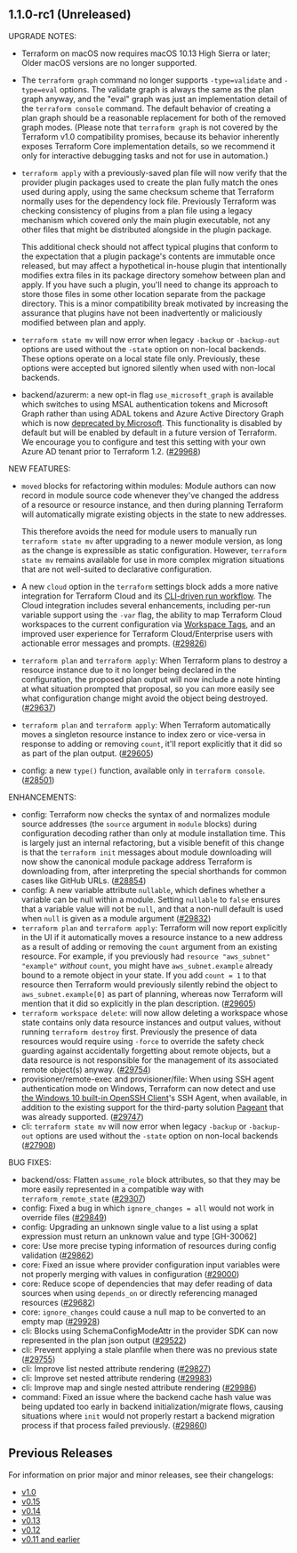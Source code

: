 ## 1.1.0-rc1 (Unreleased)

UPGRADE NOTES:

* Terraform on macOS now requires macOS 10.13 High Sierra or later; Older macOS versions are no longer supported.
* The `terraform graph` command no longer supports `-type=validate` and `-type=eval` options. The validate graph is always the same as the plan graph anyway, and the "eval" graph was just an implementation detail of the `terraform console` command. The default behavior of creating a plan graph should be a reasonable replacement for both of the removed graph modes. (Please note that `terraform graph` is not covered by the Terraform v1.0 compatibility promises, because its behavior inherently exposes Terraform Core implementation details, so we recommend it only for interactive debugging tasks and not for use in automation.)
* `terraform apply` with a previously-saved plan file will now verify that the provider plugin packages used to create the plan fully match the ones used during apply, using the same checksum scheme that Terraform normally uses for the dependency lock file. Previously Terraform was checking consistency of plugins from a plan file using a legacy mechanism which covered only the main plugin executable, not any other files that might be distributed alongside in the plugin package.

    This additional check should not affect typical plugins that conform to the expectation that a plugin package's contents are immutable once released, but may affect a hypothetical in-house plugin that intentionally modifies extra files in its package directory somehow between plan and apply. If you have such a plugin, you'll need to change its approach to store those files in some other location separate from the package directory. This is a minor compatibility break motivated by increasing the assurance that plugins have not been inadvertently or maliciously modified between plan and apply.
* `terraform state mv` will now error when legacy `-backup` or `-backup-out` options are used without the `-state` option on non-local backends. These options operate on a local state file only. Previously, these options were accepted but ignored silently when used with non-local backends. 
* backend/azurerm: a new opt-in flag `use_microsoft_graph` is available which switches to using MSAL authentication tokens and Microsoft Graph rather than using ADAL tokens and Azure Active Directory Graph which is now [deprecated by Microsoft](https://docs.microsoft.com/en-us/graph/migrate-azure-ad-graph-faq). This functionality is disabled by default but will be enabled by default in a future version of Terraform. We encourage you to configure and test this setting with your own Azure AD tenant prior to Terraform 1.2. ([#29968](https://github.com/hashicorp/terraform/issues/29968))

NEW FEATURES:

* `moved` blocks for refactoring within modules: Module authors can now record in module source code whenever they've changed the address of a resource or resource instance, and then during planning Terraform will automatically migrate existing objects in the state to new addresses.

    This therefore avoids the need for module users to manually run `terraform state mv` after upgrading to a newer module version, as long as the change is expressible as static configuration. However, `terraform state mv` remains available for use in more complex migration situations that are not well-suited to declarative configuration.
* A new `cloud` option in the `terraform` settings block adds a more native integration for Terraform Cloud and its [CLI-driven run workflow](https://www.terraform.io/docs/cloud/run/cli.html). The Cloud integration includes several enhancements, including per-run variable support using the `-var` flag, the ability to map Terraform Cloud workspaces to the current configuration via [Workspace Tags](https://www.terraform.io/docs/cloud/api/workspaces.html#get-tags), and an improved user experience for Terraform Cloud/Enterprise users with actionable error messages and prompts. ([#29826](https://github.com/hashicorp/terraform/pull/29826))
* `terraform plan` and `terraform apply`: When Terraform plans to destroy a resource instance due to it no longer being declared in the configuration, the proposed plan output will now include a note hinting at what situation prompted that proposal, so you can more easily see what configuration change might avoid the object being destroyed. ([#29637](https://github.com/hashicorp/terraform/pull/29637))
* `terraform plan` and `terraform apply`: When Terraform automatically moves a singleton resource instance to index zero or vice-versa in response to adding or removing `count`, it'll report explicitly that it did so as part of the plan output. ([#29605](https://github.com/hashicorp/terraform/pull/29605))
* config: a new `type()` function, available only in `terraform console`. ([#28501](https://github.com/hashicorp/terraform/issues/28501))

ENHANCEMENTS:

* config: Terraform now checks the syntax of and normalizes module source addresses (the `source` argument in `module` blocks) during configuration decoding rather than only at module installation time. This is largely just an internal refactoring, but a visible benefit of this change is that the `terraform init` messages about module downloading will now show the canonical module package address Terraform is downloading from, after interpreting the special shorthands for common cases like GitHub URLs. ([#28854](https://github.com/hashicorp/terraform/issues/28854))
* config: A new variable attribute `nullable`, which defines whether a variable can be null within a module. Setting `nullable` to `false` ensures that a variable value will not be `null`, and that a non-null default is used when `null` is given as a module argument ([#29832](https://github.com/hashicorp/terraform/issues/29832))
* `terraform plan` and `terraform apply`: Terraform will now report explicitly in the UI if it automatically moves a resource instance to a new address as a result of adding or removing the `count` argument from an existing resource. For example, if you previously had `resource "aws_subnet" "example"` _without_ `count`, you might have `aws_subnet.example` already bound to a remote object in your state. If you add `count = 1` to that resource then Terraform would previously silently rebind the object to `aws_subnet.example[0]` as part of planning, whereas now Terraform will mention that it did so explicitly in the plan description. ([#29605](https://github.com/hashicorp/terraform/issues/29605))
* `terraform workspace delete`: will now allow deleting a workspace whose state contains only data resource instances and output values, without running `terraform destroy` first. Previously the presence of data resources would require using `-force` to override the safety check guarding against accidentally forgetting about remote objects, but a data resource is not responsible for the management of its associated remote object(s) anyway. ([#29754](https://github.com/hashicorp/terraform/issues/29754))
* provisioner/remote-exec and provisioner/file: When using SSH agent authentication mode on Windows, Terraform can now detect and use [the Windows 10 built-in OpenSSH Client](https://devblogs.microsoft.com/powershell/using-the-openssh-beta-in-windows-10-fall-creators-update-and-windows-server-1709/)'s SSH Agent, when available, in addition to the existing support for the third-party solution [Pageant](https://documentation.help/PuTTY/pageant.html) that was already supported. ([#29747](https://github.com/hashicorp/terraform/issues/29747))
* cli: `terraform state mv` will now error when legacy `-backup` or `-backup-out` options are used without the `-state` option on non-local backends ([#27908](https://github.com/hashicorp/terraform/issues/27908))

BUG FIXES:

* backend/oss: Flatten `assume_role` block attributes, so that they may be more easily represented in a compatible way with `terraform_remote_state` ([#29307](https://github.com/hashicorp/terraform/issues/29307))
* config: Fixed a bug in which `ignore_changes = all` would not work in override files ([#29849](https://github.com/hashicorp/terraform/issues/29849))
* config: Upgrading an unknown single value to a list using a splat expression must return an unknown value and type [GH-30062]
* core: Use more precise typing information of resources during config validation ([#29862](https://github.com/hashicorp/terraform/issues/29862))
* core: Fixed an issue where provider configuration input variables were not properly merging with values in configuration ([#29000](https://github.com/hashicorp/terraform/issues/29000))
* core: Reduce scope of dependencies that may defer reading of data sources when using `depends_on` or directly referencing managed resources ([#29682](https://github.com/hashicorp/terraform/issues/29682))
* core: `ignore_changes` could cause a null map to be converted to an empty map ([#29928](https://github.com/hashicorp/terraform/issues/29928))
* cli: Blocks using SchemaConfigModeAttr in the provider SDK can now represented in the plan json output ([#29522](https://github.com/hashicorp/terraform/issues/29522))
* cli: Prevent applying a stale planfile when there was no previous state ([#29755](https://github.com/hashicorp/terraform/issues/29755))
* cli: Improve list nested attribute rendering ([#29827](https://github.com/hashicorp/terraform/issues/29827))
* cli: Improve set nested attribute rendering ([#29983](https://github.com/hashicorp/terraform/issues/29983))
* cli: Improve map and single nested attribute rendering ([#29986](https://github.com/terraform/issues/29986))
* command: Fixed an issue where the backend cache hash value was being updated too early in backend initialization/migrate flows, causing situations where `init` would not properly restart a backend migration process if that process failed previously. ([#29860](https://github.com/hashicorp/terraform/issues/29860))

## Previous Releases

For information on prior major and minor releases, see their changelogs:

* [v1.0](https://github.com/hashicorp/terraform/blob/v1.0/CHANGELOG.md)
* [v0.15](https://github.com/hashicorp/terraform/blob/v0.15/CHANGELOG.md)
* [v0.14](https://github.com/hashicorp/terraform/blob/v0.14/CHANGELOG.md)
* [v0.13](https://github.com/hashicorp/terraform/blob/v0.13/CHANGELOG.md)
* [v0.12](https://github.com/hashicorp/terraform/blob/v0.12/CHANGELOG.md)
* [v0.11 and earlier](https://github.com/hashicorp/terraform/blob/v0.11/CHANGELOG.md)
